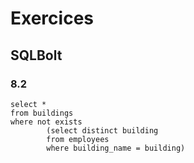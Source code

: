 # Exercices

## SQLBolt
### 8.2
```
select *
from buildings
where not exists 
        (select distinct building
        from employees
        where building_name = building)
 
```
